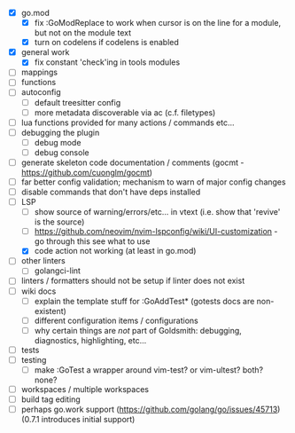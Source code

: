 - [x] go.mod
    - [x] fix :GoModReplace to work when cursor is on the line for a module, but not on the module text
    - [x] turn on codelens if codelens is enabled
- [x] general work
    - [x] fix constant 'check'ing in tools modules
- [ ] mappings
- [ ] functions
- [ ] autoconfig
    - [ ] default treesitter config
    - [ ] more metadata discoverable via ac (c.f. filetypes)
- [ ] lua functions provided for many actions / commands etc...
- [ ] debugging the plugin
    - [ ] debug mode
    - [ ] debug console
- [ ] generate skeleton code documentation / comments (gocmt - https://github.com/cuonglm/gocmt)
- [ ] far better config validation; mechanism to warn of major config changes
- [ ] disable commands that don't have deps installed
- [ ] LSP
    - [ ] show source of warning/errors/etc... in vtext (i.e. show that 'revive' is the source)
    - [ ] https://github.com/neovim/nvim-lspconfig/wiki/UI-customization - go through this see what to use
    - [x] code action not working (at least in go.mod)
- [ ] other linters
    - [ ] golangci-lint
- [ ] linters / formatters should not be setup if linter does not exist
- [ ] wiki docs
  - [ ] explain the template stuff for :GoAddTest\* (gotests docs are non-existent)
  - [ ] different configuration items / configurations
  - [ ] why certain things are *not* part of Goldsmith: debugging, diagnostics, highlighting, etc...
- [ ] tests
- [ ] testing
    - [ ] make :GoTest a wrapper around vim-test? or vim-ultest? both? none?
- [ ] workspaces / multiple workspaces
- [ ] build tag editing
- [ ] perhaps go.work support (https://github.com/golang/go/issues/45713) (0.7.1 introduces initial support)

